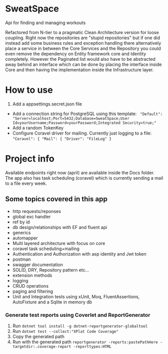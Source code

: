# SweatSpace
Api for finding and managing workouts

Refactored from N-tier to a pragmatic Clean Architecture version for loose coupling. Right now the repositories are "stupid repositories" but if one did instead add some business rules and exception handling there alternatively place a service in between the Core Services and the Repository you could even remove the dependency on Entity framework core and Identity completely. However the Paginated list would also have to be abstracted away behind an interface which can be done by placing the interface inside Core and then having the implementation inside the Infrastructure layer.  

# How to use
1. Add a appsettings.secret.json file
- Add a connection string for PostgreSQL using this template: `
"Default": "Server=localhost;Port=5432;Database=SweatSpace;User Id=yourUsername;Password=yourPassword;Integrated Security=true;"`
- Add a random TokenKey
- Configure Coravel driver for mailing. Currently just logging to a file: `"Coravel": {
    "Mail": {
      "Driver": "FileLog"
    }`

# Project info
Available endpoints right now (april) are available inside the Docs folder.
The app also has task scheduling (coravel) which is currently sending a mail to a file every week.

## Some topics covered in this app
- http requests/reponses
- global exc handler
- ref by id
- db design/relationships with EF and fluent api
- generics 
- automapper
- Multi layered architecture with focus on core
- coravel task scheduling+mailing 
- Authentication and Authorization with asp identity and Jwt token
- postman 
- swagger documentation
- SOLID, DRY, Repository pattern etc... 
- extension methods 
- logging
- CRUD operations
- paging and filtering
- Unit and Integration tests using xUnit, Moq, FluentAssertions, AutoFixture and a Sqlite in memory db

### Generate test reports using Coverlet and ReportGenerator
1. Run `dotnet tool install -g dotnet-reportgenerator-globaltool`
2. Run `dotnet test --collect:"XPlat Code Coverage"`
3. Copy the generated path
4. Run with the generated path `reportgenerator -reports:pastePathHere -targetdir:.coverage-report -reporttypes:HTML`







